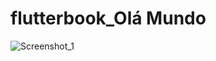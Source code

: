 # flutterbook_Olá Mundo

![Screenshot_1](https://user-images.githubusercontent.com/90880377/161634867-60417348-1d2b-43c9-9071-614110df3459.png)

